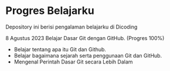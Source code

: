# Progres Belajarku
Depository ini berisi pengalaman belajarku di Dicoding

8 Agustus 2023
Belajar Dasar Git dengan GitHub. (Progres 100%)

* Belajar tentang apa itu Git dan Github.
* Belajar bagaimana sejarah serta penggunaan Git dan GitHub.
* Mengenal Perintah Dasar Git secara Lebih Dalam
